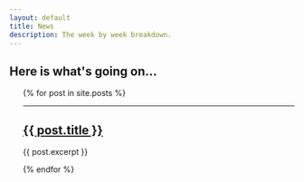 ```yaml
---
layout: default
title: News
description: The week by week breakdown.
---
```

<h2>Here is what's going on...</h2>
<ul>
  {% for post in site.posts %}
      <hr>
      <h2><a href="{{site.baseurl}}{{ post.url }}">{{ post.title }}</a></h2>
      <p>{{ post.excerpt }}</p>
  {% endfor %}
</ul>